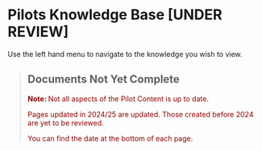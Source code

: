 # Pilots Knowledge Base **[UNDER REVIEW]**
Use the left hand menu to navigate to the knowledge you wish to view.

> <h2>Documents Not Yet Complete</h2> 
> <x style="color: darkred"><b>Note: </b>Not all aspects of the Pilot Content is up to date. 
> 
> <x style="color: darkred">Pages updated in 2024/25 are updated. Those created before 2024 are yet to be reviewed.</x>
> 
> <x style="color: darkred">You can find the date at the bottom of each page.</x>